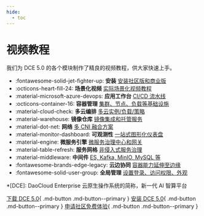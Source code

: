 ```yaml
---
hide:
  - toc
---
```


# 视频教程

我们为 DCE 5.0 的各个模块制作了精良的视频教程，供大家快速上手。

<div class="grid cards" markdown>

- :fontawesome-solid-jet-fighter-up: **安装** [安装社区版和商业版](install.md)
- :octicons-heart-fill-24: **场景化视频** [实际场景化视频教程](use-cases.md)
- :material-microsoft-azure-devops: **应用工作台** [CI/CD 流水线](amamba.md)
- :octicons-container-16: **容器管理** [集群、节点、负载等基础设施](kpanda.md)
- :material-cloud-check: **多云编排** [多云实例/负载/策略](kairship.md)
- :material-warehouse: **镜像仓库** [镜像集成和托管服务](kangaroo.md)
- :material-dot-net: **网络** [多 CNI 融合方案](network.md)
- :material-monitor-dashboard: **可观测性** [一站式图形化仪表盘](insight.md)
- :material-engine: **微服务引擎** [微服务治理中心和网关](skoala.md)
- :material-table-refresh: **服务网格** [非侵入式服务治理](mspider.md)
- :material-middleware: **中间件** [ES, Kafka, MinIO, MySQL 等](mcamel.md)
- :fontawesome-brands-edge-legacy: **云边协同** [容器能力延伸至边缘](kant.md)
- :fontawesome-solid-user-group: **全局管理** [设置登录、访问权限、外观](ghippo.md)

</div>

*[DCE]: DaoCloud Enterprise 云原生操作系统的简称，新一代 AI 智算平台

[下载 DCE 5.0](../download/index.md){ .md-button .md-button--primary }
[安装 DCE 5.0](../install/index.md){ .md-button .md-button--primary }
[申请社区免费体验](../dce/license0.md){ .md-button .md-button--primary }
